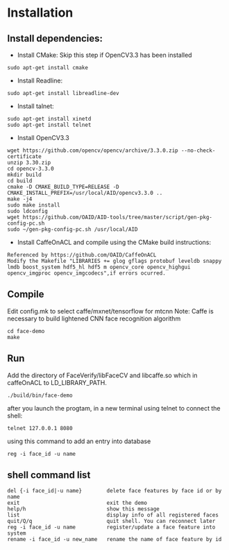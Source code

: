 # Installation

## Install dependencies:

* Install CMake:
Skip this step if OpenCV3.3 has been installed
```
sudo apt-get install cmake
```

* Install Readline:
```
sudo apt-get install libreadline-dev
```

* Install talnet:
```
sudo apt-get install xinetd
sudo apt-get install telnet
```

* Install OpenCV3.3
```
wget https://github.com/opencv/opencv/archive/3.3.0.zip --no-check-certificate
unzip 3.30.zip
cd opencv-3.3.0
mkdir build
cd build
cmake -D CMAKE_BUILD_TYPE=RELEASE -D CMAKE_INSTALL_PREFIX=/usr/local/AID/opencv3.3.0 ..
make -j4
sudo make install
sudo ldconfig
wget https://github.com/OAID/AID-tools/tree/master/script/gen-pkg-config-pc.sh
sudo ~/gen-pkg-config-pc.sh /usr/local/AID
```

* Install CaffeOnACL and compile using the CMake build instructions:
```
Referenced by https://github.com/OAID/CaffeOnACL
Modify the Makefile "LIBRARIES += glog gflags protobuf leveldb snappy lmdb boost_system hdf5_hl hdf5 m opencv_core opencv_highgui opencv_imgproc opencv_imgcodecs",if errors ocurred.
```

## Compile
Edit config.mk to select caffe/mxnet/tensorflow for mtcnn
Note: Caffe is necessary to build lightened CNN face recognition algorithm
```
cd face-demo
make
```

## Run 
Add the directory of FaceVerify/libFaceCV and libcaffe.so which in caffeOnACL to LD_LIBRARY_PATH.
```
./build/bin/face-demo
```

after you launch the progtam, in a new terminal using telnet to connect the shell: 
```
telnet 127.0.0.1 8080
```

using this command to add an entry into database
```
reg -i face_id -u name
```

## shell command list
```
del {-i face_id|-u name}        delete face features by face id or by name
exit                            exit the demo
help/h                          show this message
list                            display info of all registered faces
quit/Q/q                        quit shell. You can reconnect later
reg -i face_id -u name          register/update a face feature into system
rename -i face_id -u new_name   rename the name of face feature by id
```


